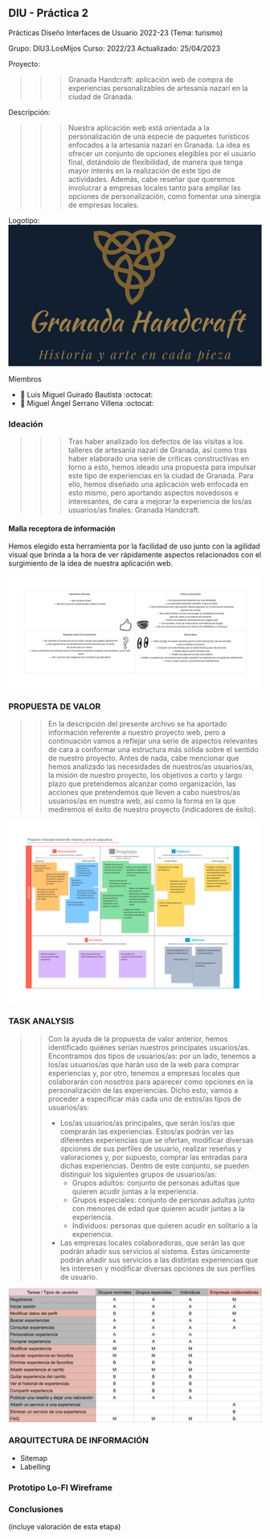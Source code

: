 ## DIU - Práctica 2
Prácticas Diseño Interfaces de Usuario 2022-23 (Tema: turismo)

Grupo: DIU3.LosMijos  Curso: 2022/23 
Actualizado: 25/04/2023

Proyecto: 
>>> Granada Handcraft: aplicación web de compra de experiencias personalizables de artesanía nazarí en la ciudad de Granada.

Descripción: 
>>> Nuestra aplicación web está orientada a la personalización de una especie de paquetes turísticos enfocados a la artesanía nazarí en Granada. La idea es ofrecer un conjunto de opciones elegibles por el usuario final, dotándolo de flexibilidad, de manera que tenga mayor interés en la realización de este tipo de actividades. Además, cabe reseñar que queremos involucrar a empresas locales tanto para ampliar las opciones de personalización, como fomentar una sinergia de empresas locales.

Logotipo:
![Logotipo Granada Handcraft](logo.png)

Miembros
 * :bust_in_silhouette:   Luis Miguel Guirado Bautista     :octocat:     
 * :bust_in_silhouette:   Miguel Ángel Serrano Villena     :octocat:


### Ideación

>>> Tras haber analizado los defectos de las visitas a los talleres de artesanía nazarí de Granada, así como tras haber elaborado una serie de críticas constructivas en torno a esto, hemos ideado una propuesta para impulsar este tipo de experiencias en la ciudad de Granada. Para ello, hemos diseñado una aplicación web enfocada en esto mismo, pero aportando aspectos novedosos e interesantes, de cara a mejorar la experiencia de los/as usuarios/as finales: Granada Handcraft.

#### Malla receptora de información

Hemos elegido esta herramienta por la facilidad de uso junto con la agilidad visual que brinda a la hora de ver rápidamente aspectos relacionados con el surgimiento de la idea de nuestra aplicación web.

![Malla receptora de información](malla_receptora_informacion.png)

### PROPUESTA DE VALOR

>> En la descripción del presente archivo se ha aportado información referente a nuestro proyecto web, pero a continuación vamos a reflejar una serie de aspectos relevantes de cara a conformar una estructura más sólida sobre el sentido de nuestro proyecto.
>> Antes de nada, cabe mencionar que hemos analizado las necesidades de nuestros/as usuarios/as, la misión de nuestro proyecto, los objetivos a corto y largo plazo que pretendemos alcanzar como organización, las acciones que pretendemos que lleven a cabo nuestros/as usuarios/as en nuestra web, así como la forma en la que mediremos el éxito de nuestro proyecto (indicadores de éxito).

![ScopeCanvas](scope_canvas.png)

### TASK ANALYSIS

>> Con la ayuda de la propuesta de valor anterior, hemos identificado quiénes serían nuestros principales usuarios/as. Encontramos dos tipos de usuarios/as: por un lado, tenemos a los/as usuarios/as que harán uso de la web para comprar experiencias y, por otro, tenemos a empresas locales que colaborarán con nosotros para aparecer como opciones en la personalización de las experiencias.
>> Dicho esto, vamos a proceder a especificar más cada uno de estos/as tipos de usuarios/as:
>> * Los/as usuarios/as principales, que serán los/as que comprarán las experiencias. Estos/as podrán ver las diferentes experiencias que se ofertan, modificar diversas opciones de sus perfiles de usuario, realizar reseñas y valoraciones y, por supuesto, comprar las entradas para dichas experiencias. Dentro de este conjunto, se pueden distinguir los siguientes grupos de usuarios/as:
>>     * Grupos adultos: conjunto de personas adultas que quieren acudir juntas a la experiencia.
>>     * Grupos especiales: conjunto de personas adultas junto con menores de edad que quieren acudir juntas a la experiencia.
>>     * Individuos: personas que quieren acudir en solitario a la experiencia.
>> * Las empresas locales colaboradoras, que serán las que podrán añadir sus servicios al sistema. Estas únicamente podrán añadir sus servicios a las distintas experiencias que les interesen y modificar diversas opciones de sus perfiles de usuario.

![Matriz de tareas/usuarios](matriz_tareas_usuarios.png)

### ARQUITECTURA DE INFORMACIÓN

* Sitemap 
* Labelling 


### Prototipo Lo-FI Wireframe 


### Conclusiones  
(incluye valoración de esta etapa)
